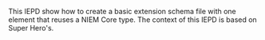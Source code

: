 This IEPD show how to create a basic extension schema file with one element that reuses a NIEM Core type.  The context of this IEPD is based on Super Hero's.
